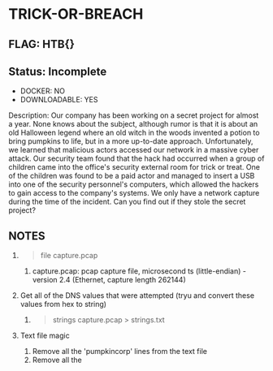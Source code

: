 # TRICK-OR-BREACH

## FLAG: HTB{}

## Status: Incomplete

+ DOCKER: NO
+ DOWNLOADABLE: YES

Description: Our company has been working on a secret project for almost a year. None knows about the subject, although rumor is that it is about an old Halloween legend where an old witch in the woods invented a potion to bring pumpkins to life, but in a more up-to-date approach. Unfortunately, we learned that malicious actors accessed our network in a massive cyber attack. Our security team found that the hack had occurred when a group of children came into the office's security external room for trick or treat. One of the children was found to be a paid actor and managed to insert a USB into one of the security personnel's computers, which allowed the hackers to gain access to the company's systems. We only have a network capture during the time of the incident. Can you find out if they stole the secret project?

## NOTES

1. > file capture.pcap
   1. capture.pcap: pcap capture file, microsecond ts (little-endian) - version 2.4 (Ethernet, capture length 262144)

2. Get all of the DNS values that were attempted (tryu and convert these values from hex to string)
   1. > strings capture.pcap > strings.txt

3. Text file magic
   1. Remove all the 'pumpkincorp' lines from the text file
   2. Remove all the 

